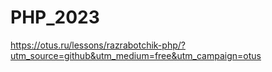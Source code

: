 # PHP_2023

https://otus.ru/lessons/razrabotchik-php/?utm_source=github&utm_medium=free&utm_campaign=otus
